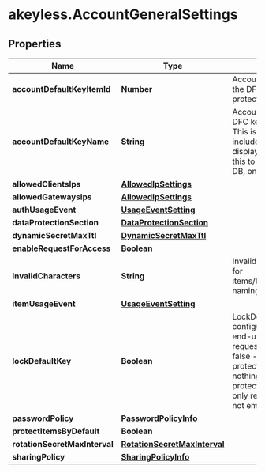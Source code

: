 # akeyless.AccountGeneralSettings

## Properties

Name | Type | Description | Notes
------------ | ------------- | ------------- | -------------
**accountDefaultKeyItemId** | **Number** | AccountDefaultKeyItemID is the item ID of the DFC key item configured as the default protection key | [optional] 
**accountDefaultKeyName** | **String** | AccountDefaultKeyName is the name of the DFC key item configured as the default key This is here simply for the response to include the item name in addition to the display ID so the client can properly show this to the user. It will not be saved to the DB, only the AccountDefaultKeyItemID will. | [optional] 
**allowedClientsIps** | [**AllowedIpSettings**](AllowedIpSettings.md) |  | [optional] 
**allowedGatewaysIps** | [**AllowedIpSettings**](AllowedIpSettings.md) |  | [optional] 
**authUsageEvent** | [**UsageEventSetting**](UsageEventSetting.md) |  | [optional] 
**dataProtectionSection** | [**DataProtectionSection**](DataProtectionSection.md) |  | [optional] 
**dynamicSecretMaxTtl** | [**DynamicSecretMaxTtl**](DynamicSecretMaxTtl.md) |  | [optional] 
**enableRequestForAccess** | **Boolean** |  | [optional] 
**invalidCharacters** | **String** | InvalidCharacters is the invalid characters for items/targets/roles/auths/notifier_forwarder naming convention | [optional] 
**itemUsageEvent** | [**UsageEventSetting**](UsageEventSetting.md) |  | [optional] 
**lockDefaultKey** | **Boolean** | LockDefaultKey determines whether the configured default key can be updated by end-users on a per-request basis true - all requests use the configured default key false - every request can determine its protection key (default) nil - change nothing (every request can determine its protection key (default)) This parameter is only relevant if AccountDefaultKeyItemID is not empty | [optional] 
**passwordPolicy** | [**PasswordPolicyInfo**](PasswordPolicyInfo.md) |  | [optional] 
**protectItemsByDefault** | **Boolean** |  | [optional] 
**rotationSecretMaxInterval** | [**RotationSecretMaxInterval**](RotationSecretMaxInterval.md) |  | [optional] 
**sharingPolicy** | [**SharingPolicyInfo**](SharingPolicyInfo.md) |  | [optional] 



